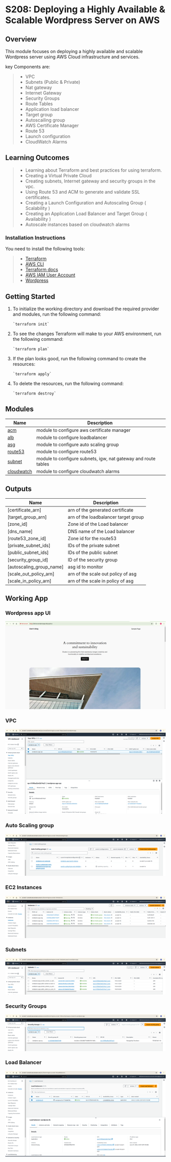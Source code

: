 # S208: Deploying a Highly Available & Scalable Wordpress Server on AWS

## Overview

This module focuses on deploying a highly available and scalable Wordpress server using AWS Cloud infrastructure and services. 

key Components are:

> - VPC
> - Subnets (Public & Private)
> - Nat gateway
> - Internet Gateway
> - Security Groups
> - Route Tables
> - Application load balancer
> - Target group
> - Autoscailing group
> - AWS Certificate Manager
> - Route 53
> - Launch configuration
> - CloudWatch Alarms

## Learning Outcomes

> - Learning about Terraform and best practices for using terraform.
> - Creating a Virtual Private Cloud
> - Creating subnets, Internet gateway and security groups in the vpc.
> - Using Route 53 and ACM to generate and validate SSL certificates.
> - Creating a Launch Configuration and Autoscaling Group ( Scalability )
> - Creating an Application Load Balancer and Target Group  ( Availability )
> - Autoscale instances based on cloudwatch alarms

### Installation Instructions

You need to install the following tools:

> - [Terraform](https://www.terraform.io/downloads)
> - [AWS CLI](https://docs.aws.amazon.com/cli/latest/userguide/getting-started-install.html)
> - [Terraform docs](https://terraform-docs.io/user-guide/installation/)
> - [AWS IAM User Account](https://aws.amazon.com/console/)  
> - [Wordpress](https://wordpress.org/download/)

## Getting Started

1.  To initialize the working directory and download the required provider and modules, run the following command:

		`terraform init` 

2.  To see the changes Terraform will make to your AWS environment, run the following command:

		`terraform plan` 

3.  If the plan looks good, run the following command to create the resources:

		`terraform apply` 

4.  To delete the resources, run the following command:

		`terraform destroy` 

## Modules

| Name | Description 
|------|--------|
| <a name="module_acm"></a> [acm](#module\acm) | module to configure aws certificate manager 
| <a name="module_loadbalancer"></a> [alb](#module\_loadbalancer) | module to configure loadbalancer 
| <a name="module_webserver"></a> [asg](#module\_webserver) | module to configure auto scaling group
| <a name="module_route53"></a> [route53](#module\_route53) | module to configure route53 
| <a name="module_subnet"></a> [subnet](#module\_subnet) | module to configure subnets, igw, nat gateway and route tables
| <a name="module_cloudwatch"></a> [cloudwatch](#module\cloudwatch) | module to configure cloudwatch alarms

## Outputs

| Name | Description |
|------|-------------|
| [certificate_arn] | arn of the generated certificate |
| [target_group_arn]  | arn of the loadbalancer target group |
| [zone_id]  | Zone id of the Load balancer |
| [dns_name] | DNS name of the Load balancer |
| [route53_zone_id]  | Zone id for the route53 |
| [private_subnet_ids]  | IDs of the private subnet |
| [public_subnet_ids]  | IDs of the public subnet |
| [security_group_id]  | ID of the security group |
| [autoscaling_group_name]  | asg id to monitor |
| [scale_out_policy_arn]  | arn of the scale out policy of asg |
| [scale_in_policy_arn]  | arn of the scale in policy of asg |

## Working App
### Wordpress app UI

![Screenshot](images/ui.png)

### VPC

![Screenshot](images/vpc.png)

### Auto Scaling group

![Screenshot](images/asg.png)

### EC2 Instances

![Screenshot](images/ec2.png)

### Subnets

![Screenshot](images/subnets.png)

### Security Groups

![Screenshot](images/sg.png)

### Load Balancer

![Screenshot](images/lb.png)












